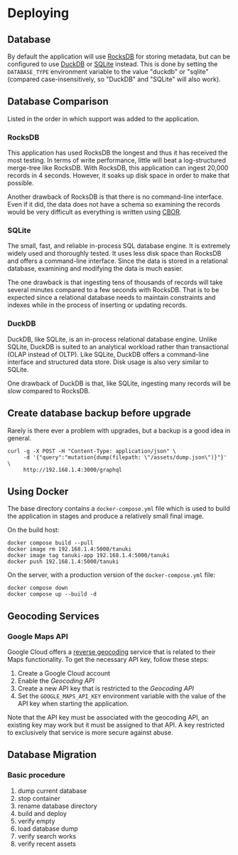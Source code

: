 # Deploying

## Database

By default the application will use [RocksDB](https://rocksdb.org) for storing metadata, but can be configured to use [DuckDB](https://duckdb.org) or [SQLite](https://sqlite.org) instead. This is done by setting the `DATABASE_TYPE` environment variable to the value "duckdb" or "sqlite" (compared case-insensitively, so "DuckDB" and "SQLite" will also work).

## Database Comparison

Listed in the order in which support was added to the application.

### RocksDB

This application has used RocksDB the longest and thus it has received the most testing. In terms of write performance, little will beat a log-structured merge-tree like RocksDB. With RocksDB, this application can ingest 20,000 records in 4 seconds. However, it soaks up disk space in order to make that possible.

Another drawback of RocksDB is that there is no command-line interface. Even if it did, the data does not have a schema so examining the records would be very difficult as everything is written using [CBOR](https://cbor.io).

### SQLite

The small, fast, and reliable in-process SQL database engine. It is extremely widely used and thoroughly tested. It uses less disk space than RocksDB and offers a command-line interface. Since the data is stored in a relational database, examining and modifying the data is much easier.

The one drawback is that ingesting tens of thousands of records will take several minutes compared to a few seconds with RocksDB. That is to be expected since a relational database needs to maintain constraints and indexes while in the process of inserting or updating records.

### DuckDB

DuckDB, like SQLite, is an in-process relational database engine. Unlike SQLite, DuckDB is suited to an analytical workload rather than transactional (OLAP instead of OLTP). Like SQLite, DuckDB offers a command-line interface and structured data store. Disk usage is also very similar to SQLite.

One drawback of DuckDB is that, like SQLite, ingesting many records will be slow compared to RocksDB.

## Create database backup before upgrade

Rarely is there ever a problem with upgrades, but a backup is a good idea in general.

```shell
curl -g -X POST -H "Content-Type: application/json" \
     -d '{"query":"mutation{dump(filepath: \"/assets/dump.json\")}"}' \
     http://192.168.1.4:3000/graphql
```

## Using Docker

The base directory contains a `docker-compose.yml` file which is used to build the application in stages and produce a relatively small final image.

On the build host:

```shell
docker compose build --pull
docker image rm 192.168.1.4:5000/tanuki
docker image tag tanuki-app 192.168.1.4:5000/tanuki
docker push 192.168.1.4:5000/tanuki
```

On the server, with a production version of the `docker-compose.yml` file:

```shell
docker compose down
docker compose up --build -d
```

## Geocoding Services

### Google Maps API

Google Cloud offers a [reverse geocoding](https://developers.google.com/maps/documentation/geocoding/requests-reverse-geocoding) service that is related to their Maps functionality. To get the necessary API key, follow these steps:

1. Create a Google Cloud account
1. Enable the *Geocoding API*
1. Create a new API key that is restricted to the *Geocoding API*
1. Set the `GOOGLE_MAPS_API_KEY` environment variable with the value of the API key when starting the application.

Note that the API key must be associated with the geocoding API, an existing key may work but it must be assigned to that API. A key restricted to exclusively that service is more secure against abuse.

## Database Migration

### Basic procedure

1. dump current database
2. stop container
3. rename database directory
4. build and deploy
5. verify empty
6. load database dump
7. verify search works
8. verify recent assets
